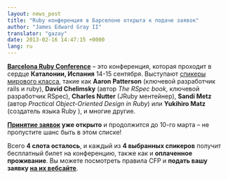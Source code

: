 ```yaml
---
layout: news_post
title: "Ruby конференция в Барселоне открыта к подаче заявок"
author: "James Edward Gray II"
translator: "gazay"
date: 2013-02-16 14:47:15 +0000
lang: ru
---
```


**[Barcelona Ruby Conference][1]** – это конференция, которая проходит в сердце
**Каталонии, Испания** 14-15 сентября. Выступают [спикеры мирового
класса][2], такие как **Aaron Patterson** (ключевой разработчик rails и ruby),
**David Chelimsky** (автор *The RSpec book*, ключевой разработчик RSpec),
**Charles Nutter** (JRuby ментейнер), **Sandi Metz** (автор *Practical
Object-Oriented Design in Ruby*) или **Yukihiro Matz** (создатель языка Ruby
), и многие другие.

**[Принятие заявок][3] уже открыто** и продолжится до 10-го марта – не
пропустите шанс быть в этом списке!

Всего **4 слота осталось**, и каждый из **4 выбранных спикеров** получит
бесплатный билет на конференцию, также как и **оплаченное проживание**.
Вы можете посмотреть правила CFP и **подать вашу заявку [на их
вебсайте][3]**.



[1]: http://baruco.org
[2]: http://baruco.org/speakers
[3]: http://baruco.org/call_for_papers
